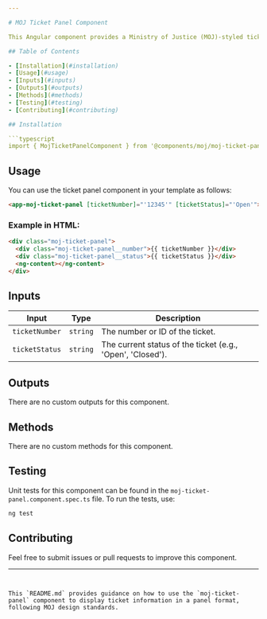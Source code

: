 ```yaml
---

# MOJ Ticket Panel Component

This Angular component provides a Ministry of Justice (MOJ)-styled ticket panel, typically used to display information or actions related to a specific item in a panel format.

## Table of Contents

- [Installation](#installation)
- [Usage](#usage)
- [Inputs](#inputs)
- [Outputs](#outputs)
- [Methods](#methods)
- [Testing](#testing)
- [Contributing](#contributing)

## Installation

```typescript
import { MojTicketPanelComponent } from '@components/moj/moj-ticket-panel/moj-ticket-panel.component';
```

## Usage

You can use the ticket panel component in your template as follows:

```html
<app-moj-ticket-panel [ticketNumber]="'12345'" [ticketStatus]="'Open'"></app-moj-ticket-panel>
```

### Example in HTML:

```html
<div class="moj-ticket-panel">
  <div class="moj-ticket-panel__number">{{ ticketNumber }}</div>
  <div class="moj-ticket-panel__status">{{ ticketStatus }}</div>
  <ng-content></ng-content>
</div>
```

## Inputs

| Input          | Type     | Description                                                |
| -------------- | -------- | ---------------------------------------------------------- |
| `ticketNumber` | `string` | The number or ID of the ticket.                            |
| `ticketStatus` | `string` | The current status of the ticket (e.g., 'Open', 'Closed'). |

## Outputs

There are no custom outputs for this component.

## Methods

There are no custom methods for this component.

## Testing

Unit tests for this component can be found in the `moj-ticket-panel.component.spec.ts` file. To run the tests, use:

```bash
ng test
```

## Contributing

Feel free to submit issues or pull requests to improve this component.

---
```


This `README.md` provides guidance on how to use the `moj-ticket-panel` component to display ticket information in a panel format, following MOJ design standards.
